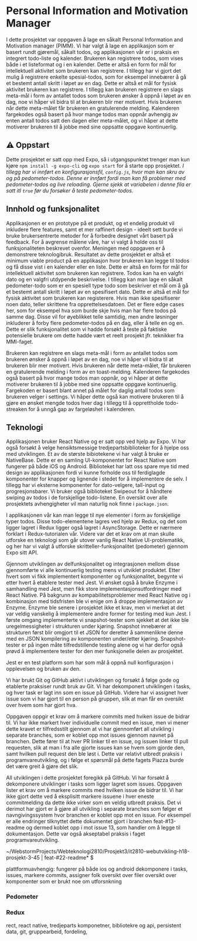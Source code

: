 # Personal Information and Motivation Manager

I dette prosjektet var oppgaven å lage en såkalt Personal Information and Motivation manager (PIMM). Vi har valgt å lage en applikasjon som er basert rundt gjøremål, såkalt todos, og applikasjonen vår er i praksis en integrert todo-liste og kalender. Brukeren kan registrere todos, som vises både i et listeformat og i en kalender. Dette er altså en form for mål for intellektuell aktivitet som brukeren kan registrere. I tillegg har vi gjort det mulig å registrere enkelte spesial-todos, som for eksempel innebærer å gå et bestemt antall skritt i løpet av en dag. Dette er altså et mål for fysisk aktivitet brukeren kan registrere. I tillegg kan brukeren registrere en slags meta-mål i form av antallet todos som brukeren ønsker å oppnå i løpet av en dag, noe vi håper vil bidra til at brukeren blir mer motivert. Hvis brukeren når dette meta-målet får brukeren en gratulerende melding. Kalenderen fargekodes også basert på hvor mange todos man oppnår avhengig av enten antall todos satt den dagen eller meta-målet, og vi håper at dette motiverer brukeren til å jobbe med sine oppsatte oppgave kontinuerlig.

## :warning: Oppstart

Dette prosjektet er satt opp med Expo, så i utgangspunktet trenger man kun kjøre `npm install -g expo-cli` og `expo start` for å starte opp prosjektet. _I tillegg har vi innført en konfigurasjonsfil, `config.js`, hvor man kan skru av og på pedometer-todos. Denne er innført fordi man kan få problemer med pedometer-todos og live reloading. Gjerne sjekk at variabelen i denne fila er satt itl `true` før du forsøker å teste pedometer-todos._

## Innhold og funksjonalitet

Applikasjonen er en prototype på et produkt, og et endelig produkt vil inkludere flere features, samt et mer raffinert design - ideelt sett burde vi bruke brukersentrerte metoder for å forbedre designet vårt basert på feedback. For å avgrense målene våre, har vi valgt å holde oss til funksjonaliteten beskrevet ovenfor. Meningen med oppgaven er å demonstrere teknologibruk. Resultatet av dette prosjektet er altså et minimum viable product på en applikasjon hvor brukeren kan legge til todos og få disse vist i en kalender eller en liste. Dette er altså en form for mål for intellektuell aktivitet som brukeren kan registrere. Todos kan ha en valgfri dato og en valgfri utdypende beskrivelse. I tillegg kan man lage en såkalt pedometer-todo som er en spesiell type todo som beskriver et mål om å gå et bestemt antall skritt i løpet av en spesifisert dato. Dette er altså et mål for fysisk aktivitet som brukeren kan registerere. Hvis man ikke spesifiserer noen dato, teller skrittene fra opprettelsesdatoen. Det er flere edge cases her, som for eksempel hva som burde skje hvis man har flere todos på samme dag. Disse vil for øyeblikket telle samtidig, men andre løsninger inkluderer å forby flere pedometer-todos på en dag, eller å telle en og en. Dette er slik funksjonalitet som vi hadde forsøkt å teste på faktiske potensielle brukere om dette hadde vært et reelt prosjekt jfr. teknikker fra MMI-faget.

Brukeren kan registrere en slags meta-mål i form av antallet todos som brukeren ønsker å oppnå i løpet av en dag, noe vi håper vil bidra til at brukeren blir mer motivert. Hvis brukeren når dette meta-målet, får brukeren en gratulerende melding i form av en toast-melding. Kalenderen fargekodes også basert på hvor mange todos man oppnår, og vi håper at dette motiverer brukeren til å jobbe med sine oppsatte oppgave kontinuerlig. Fargekoden er basert blant annet på målet for daglig antall todos som brukeren velger i settings. Vi håper dette også kan motivere brukeren til å gjøre en ønsket mengde todos hver dag i tillegg til å opprettholde todo-streaken for å unngå gap av fargeløshet i kalenderen.

## Teknologi

Applikasjonen bruker React Native og er satt opp ved hjelp av Expo. Vi har også forsøkt å velge hensiktsmessige tredjepartsbiblioteker for å hjelpe oss med utviklingen. Et av de største bibiotekene vi har valgt å bruke er NativeBase. Dette er en samling UI-komponentet for React Native som fungerer på både iOS og Android. Biblioteket har latt oss spare mye tid med design av applikasjonen fordi vi kunne forholde oss til ferdiglagde komponenter for knapper og lignende i stedet for å implementere de selv. I tillegg har vi eksterne komponenter for dato-velgere, tall-input og progresjonsbarer. Vi bruker også biblioteket Swipeout for å håndtere swiping av todos i de forskjellige todo-listene. En oversikt over alle prosjektets avhengigheter vil man naturlig nok finne i `package.json`.

I applikasjonen vår kan man legge til nye elementer i form av forskjellige typer todos. Disse todo-elementene lagres ved hjelp av Redux, og det som ligger lagret i Redux ligger også lagret i AsyncStorage. Dette er nærmere forklart i Redux-tutorialen vår. Videre var det et krav om at man skulle utforske en teknologi som går utover vanlig React Native UI-problematikk, og her har vi valgt å utforske skritteller-funksjonalitet (pedometer) gjennom Expo sitt API.

Gjennom utviklingen av delfunksjonalitet og integrasjonen mellom disse gjennomførte vi alle kontinuerlig testing mens vi utviklet produktet. Etter hvert som vi fikk implementert komponenter og funksjonalitet, begynte vi etter hvert å etablere tester med Jest. Vi ønsket også å bruke Enzyme i samhandling med Jest, men fikk store implementasjonsutfordringer med React Native. På bakgrunn av kompabilitetsproblemer med React Native og i kombinasjon med tidsfristen ble vi enige om å droppe implementasjon av Enzyme. Enzyme ble senere i prosjektet ikke et krav, men vi merket at det var veldig vanskelig å implementere andre former for testing med kun Jest. I første omgang implementerte vi snapshot-tester som sjekket at det ikke ble uregelmessigheter i strukturen under kjøring. Snapshot innebærer at strukturen først blir omgjort til et JSON for deretter å sammenlikne denne med en JSON kompilering av komponenten under/etter kjøring. Snapshot-tester er på ingen måte tilfredstillende testing alene og vi har derfor også prøvd å implementere tester for den mer funksjonelle delen av prosjektet.

Jest er en test platform som har som mål å oppnå null konfigurasjon i opplevelsen og bruken av den.

Vi har brukt Git og GitHub aktivt i utviklingen og forsøkt å følge gode og etablerte praksiser rundt bruk av Git. Vi har dekomponert utviklingen i tasks, og hver task er lagt inn som en issue på GitHub. Videre har vi assignet hver issue som vi har gjort til en person på gruppen, slik at man får en oversikt over hvem som har gjort hva.

Oppgaven oppgir et krav om å markere commits med hviken issue de bidrar til. Vi har ikke markert hver individuelle commit med en issue, men vi mener dette kravet er tilfredsstilt gjennom at vi har gjennomført all utvikling i separate branches, som er koblet opp mot issues gjennom navnet på branchen. Dette fører til at hver PR linker til en issue, og issuen linker til pull requesten, slik at man i fra alle gjorte issues kan se hvem som gjorde den, samt hvilken pull request den ble løst i. Dette var relativt utbredt praksis i programvareutvikling, og i følge et spørsmål på dette fagets Piazza burde det være greit å gjøre det slik.

All utviklingen i dette prosjektet foregikk på GitHub. Vi har forsøkt å dekomponere utviklinger i tasks som ligger lagret som issues. Oppgaven lister et krav om å markere commits med hvilken issue de bidrar til. Vi har ikke gjort dette ved å eksplisitt markere issuene i hver eneste commitmelding da dette ikke virker som en veldig utbredt praksis. Det vi derimot har gjort er å gjøre all utvikling i separate branches som følger et navngivingssystem hvor branchen er koblet opp mot en issue. For eksempel er alle endringer tilknyttet dette dokumentet gjort i branchen feat-#13-readme og dermed koblet opp i mot issue 13, som handler om å legge til dokumentasjon. Dette var også akseptabel praksis i faget programvareutvikling.

~/WebstormProjects/Webteknologi2810/Prosjekt3/it2810-webutvikling-h18-prosjekt-3-45 | feat-#22-readme\* $

plattformuavhengig: fungerer på både ios og android
dekomponere i tasks, issues, markere commits, assigner folk
oversikt over filer
oversikt over komponenter som er brukt
noe om utforsnkning

### Pedometer

### Redux

rect, react native, tredjeparts komponetner, bibliotekre og api, persistent data, git, gruppearbeid, fordeling,
